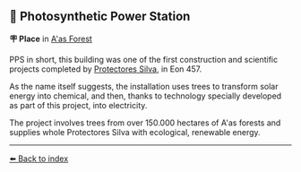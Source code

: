 ## 🌿 Photosynthetic Power Station

**🪧 Place** in [A'as Forest](/aas_forest.md)

PPS in short, this building was one of the first construction and scientific projects completed by [Protectores Silva](/protectores_silva.md), in Eon 457.

As the name itself suggests, the installation uses trees to transform solar energy into chemical, and then, thanks to technology specially developed as part of this project, into electricity.

The project involves trees from over 150.000 hectares of A'as forests and supplies whole Protectores Silva with ecological, renewable energy.


----------
[⬅️ Back to index](/index.md#e470_s)